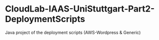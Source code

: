 # CloudLab-IAAS-UniStuttgart-Part2-DeploymentScripts
Java project of the deployment scripts (AWS-Wordpress &amp; Generic)
